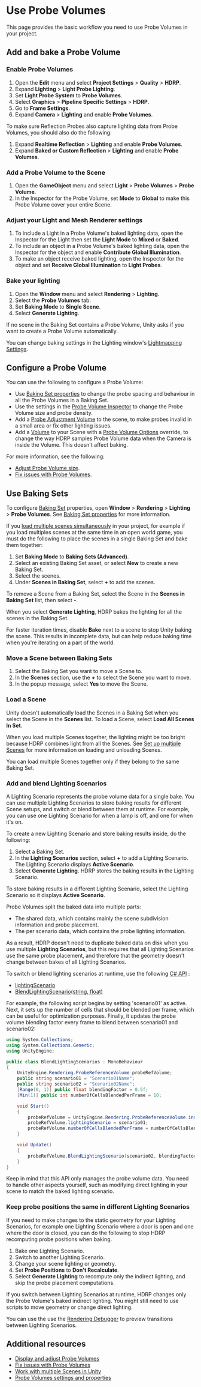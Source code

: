 # Use Probe Volumes

This page provides the basic workflow you need to use Probe Volumes in your project.

## Add and bake a Probe Volume

### Enable Probe Volumes

1. Open the **Edit** menu and select **Project Settings** > **Quality** > **HDRP**.
2. Expand **Lighting** > **Light Probe Lighting**.
3. Set **Light Probe System** to **Probe Volumes**.
4. Select **Graphics** > **Pipeline Specific Settings** > **HDRP**.
5. Go to **Frame Settings**.
6. Expand **Camera** > **Lighting** and enable **Probe Volumes**.

To make sure Reflection Probes also capture lighting data from Probe Volumes, you should also do the following:

1. Expand **Realtime Reflection** > **Lighting** and enable **Probe Volumes**.
2. Expand **Baked or Custom Reflection** > **Lighting** and enable **Probe Volumes**.

### Add a Probe Volume to the Scene

1. Open the **GameObject** menu and select **Light** > **Probe Volumes** > **Probe Volume**.
2. In the Inspector for the Probe Volume, set **Mode** to **Global** to make this Probe Volume cover your entire Scene.

### Adjust your Light and Mesh Renderer settings

1. To include a Light in a Probe Volume's baked lighting data, open the Inspector for the Light then set the **Light Mode** to **Mixed** or **Baked**.
2. To include an object in a Probe Volume's baked lighting data, open the Inspector for the object and enable **Contribute Global Illumination**.
3. To make an object receive baked lighting, open the Inspector for the object and set **Receive Global Illumination** to **Light Probes**. 

### Bake your lighting

1. Open the **Window** menu and select **Rendering** > **Lighting**.
2. Select the **Probe Volumes** tab.
3. Set **Baking Mode** to **Single Scene**.
4. Select **Generate Lighting**.

If no scene in the Baking Set contains a Probe Volume, Unity asks if you want to create a Probe Volume automatically.

You can change baking settings in the Lighting window's [Lightmapping Settings](https://docs.unity3d.com/Documentation/Manual/class-LightingSettings.html#LightmappingSettings).

## Configure a Probe Volume

You can use the following to configure a Probe Volume:

- Use [Baking Set properties](probevolumes-settings.md#pv-tab) to change the probe spacing and behaviour in all the Probe Volumes in a Baking Set.
- Use the settings in the [Probe Volume Inspector](probevolumes-settings.md#probe-volume-properties) to change the Probe Volume size and probe density.
- Add a [Probe Adjustment Volume](probevolumes-settings.md#probe-adjustment-volume) to the scene, to make probes invalid in a small area or fix other lighting issues.
- Add a [Volume](understand-volumes.md) to your Scene with a [Probe Volume Options](probevolumes-settings.md#probe-volumes-options-override) override, to change the way HDRP samples Probe Volume data when the Camera is inside the Volume. This doesn't affect baking.

For more information, see the following:

- [Adjust Probe Volume size](probevolumes-showandadjust.md#adjust-probe-volume-size).
- [Fix issues with Probe Volumes](probevolumes-fixissues.md).

## Use Baking Sets

To configure [Baking Set](probevolumes-concept.md#baking-sets) properties, open **Window** > **Rendering** > **Lighting** > **Probe Volumes**. See [Baking Set properties](probevolumes-settings.md#pv-tab) for more information.

If you [load multiple scenes simultaneously](https://docs.unity3d.com/Documentation/Manual/MultiSceneEditing.html) in your project, for example if you load multiples scenes at the same time in an open world game, you must do the following to place the scenes in a single Baking Set and bake them together:

1. Set **Baking Mode** to **Baking Sets (Advanced)**.
2. Select an existing Baking Set asset, or select **New** to create a new Baking Set.
3. Select the scenes.
4. Under **Scenes in Baking Set**, select **+** to add the scenes. 

To remove a Scene from a Baking Set, select the Scene in the **Scenes in Baking Set** list, then select **-**.

When you select **Generate Lighting**, HDRP bakes the lighting for all the scenes in the Baking Set.

For faster iteration times, disable **Bake** next to a scene to stop Unity baking the scene. This results in incomplete data, but can help reduce baking time when you're iterating on a part of the world.

### Move a Scene between Baking Sets

1. Select the Baking Set you want to move a Scene to.
2. In the **Scenes** section, use the **+** to select the Scene you want to move.
3. In the popup message, select **Yes** to move the Scene.

### Load a Scene

Unity doesn't automatically load the Scenes in a Baking Set when you select the Scene in the **Scenes** list. To load a Scene, select **Load All Scenes In Set**.

When you load multiple Scenes together, the lighting might be too bright because HDRP combines light from all the Scenes. See [Set up multiple Scenes](https://docs.unity3d.com/Manual/setupmultiplescenes.html) for more information on loading and unloading Scenes.

You can load multiple Scenes together only if they belong to the same Baking Set.

<a name="scenarios"></a>
### Add and blend Lighting Scenarios

A Lighting Scenario represents the probe volume data for a single bake. You can use multiple Lighting Scenarios to store baking results for different Scene setups, and switch or blend between them at runtime. For example, you can use one Lighting Scenario for when a lamp is off, and one for when it's on.

To create a new Lighting Scenario and store baking results inside, do the following:

1. Select a Baking Set.
2. In the **Lighting Scenarios** section, select **+** to add a Lighting Scenario. The Lighting Scenario displays **Active Scenario**.
3. Select **Generate Lighting**. HDRP stores the baking results in the Lighting Scenario.

To store baking results in a different Lighting Scenario, select the Lighting Scenario so it displays **Active Scenario**.

Probe Volumes split the baked data into multiple parts:

- The shared data, which contains mainly the scene subdivision information and probe placement.
- The per scenario data, which contains the probe lighting information.

As a result, HDRP doesn't need to duplicate baked data on disk when you use multiple **Lighting Scenarios**, but this requires that all Lighting Scenarios use the same probe placement, and therefore that the geometry doesn't change between bakes of all Lighting Scenarios.

To switch or blend lighting scenarios at runtime, use the following [C# API](https://docs.unity3d.com/Packages/com.unity.render-pipelines.core@latest/index.html?subfolder=/api/UnityEngine.Rendering.ProbeReferenceVolume.html) : 
* [lightingScenario](https://docs.unity3d.com/Packages/com.unity.render-pipelines.core@latest/index.html?subfolder=/api/UnityEngine.Rendering.ProbeReferenceVolume.lightingScenario.html#UnityEngine_Rendering_ProbeReferenceVolume_lightingScenario)
* [BlendLightingScenario(string, float)](https://docs.unity3d.com/Packages/com.unity.render-pipelines.core@latest/index.html?subfolder=/api/UnityEngine.Rendering.ProbeReferenceVolume.BlendLightingScenario.html#UnityEngine_Rendering_ProbeReferenceVolume_BlendLightingScenario_System_String_System_Single_)

For example, the following script begins by setting 'scenario01' as active. Next, it sets up the number of cells that should be blended per frame, which can be useful for optimization purposes. Finally, it updates the probe volume blending factor every frame to blend between scenario01 and scenario02:
```C#
using System.Collections;
using System.Collections.Generic;
using UnityEngine;

public class BlendLightingScenarios : MonoBehaviour
{
    UnityEngine.Rendering.ProbeReferenceVolume probeRefVolume;
    public string scenario01 = "Scenario01Name";
    public string scenario02 = "Scenario02Name";
    [Range(0, 1)] public float blendingFactor = 0.5f;
    [Min(1)] public int numberOfCellsBlendedPerFrame = 10;

    void Start()
    {
        probeRefVolume = UnityEngine.Rendering.ProbeReferenceVolume.instance;
        probeRefVolume.lightingScenario = scenario01;
        probeRefVolume.numberOfCellsBlendedPerFrame = numberOfCellsBlendedPerFrame;
    }

    void Update()
    {
        probeRefVolume.BlendLightingScenario(scenario02, blendingFactor);
    }
}

```
Keep in mind that this API only manages the probe volume data. You need to handle other aspects yourself, such as modifying direct lighting in your scene to match the baked lighting scenario.

### Keep probe positions the same in different Lighting Scenarios

If you need to make changes to the static geometry for your Lighting Scenarios, for example one Lighting Scenario where a door is open and one where the door is closed, you can do the following to stop HDRP recomputing probe positions when baking.

1. Bake one Lighting Scenario.
2. Switch to another Lighting Scenario.
3. Change your scene lighting or geometry.
4. Set **Probe Positions** to **Don't Recalculate**.
5. Select **Generate Lighting** to recompute only the indirect lighting, and skip the probe placement computations.

If you switch between Lighting Scenarios at runtime, HDRP changes only the Probe Volume's baked indirect lighting. You might still need to use scripts to move geometry or change direct lighting.

You can use the use the [Rendering Debugger](rendering-debugger-window-reference.md#ProbeVolume) to preview transitions between Lighting Scenarios.

## Additional resources

- [Display and adjust Probe Volumes](probevolumes-showandadjust.md)
- [Fix issues with Probe Volumes](probevolumes-fixissues.md)
- [Work with multiple Scenes in Unity](https://docs.unity3d.com/Documentation/Manual/MultiSceneEditing.html)
- [Probe Volumes settings and properties](probevolumes-settings.md)
